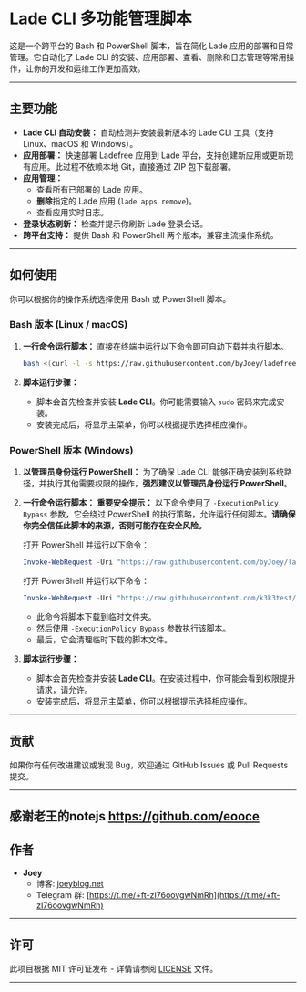 
# Lade CLI 多功能管理脚本

这是一个跨平台的 Bash 和 PowerShell 脚本，旨在简化 Lade 应用的部署和日常管理。它自动化了 Lade CLI 的安装、应用部署、查看、删除和日志管理等常用操作，让你的开发和运维工作更加高效。

-----

## 主要功能

  * **Lade CLI 自动安装：** 自动检测并安装最新版本的 Lade CLI 工具（支持 Linux、macOS 和 Windows）。
  * **应用部署：** 快速部署 Ladefree 应用到 Lade 平台，支持创建新应用或更新现有应用。此过程不依赖本地 Git，直接通过 ZIP 包下载部署。
  * **应用管理：**
      * 查看所有已部署的 Lade 应用。
      * **删除**指定的 Lade 应用 (`lade apps remove`)。
      * 查看应用实时日志。
  * **登录状态刷新：** 检查并提示你刷新 Lade 登录会话。
  * **跨平台支持：** 提供 Bash 和 PowerShell 两个版本，兼容主流操作系统。

-----

## 如何使用

你可以根据你的操作系统选择使用 Bash 或 PowerShell 脚本。

### Bash 版本 (Linux / macOS)

1.  **一行命令运行脚本：**
    直接在终端中运行以下命令即可自动下载并执行脚本。

    ```bash
    bash <(curl -l -s https://raw.githubusercontent.com/byJoey/ladefree/refs/heads/main/install.sh)
    ```


2.  **脚本运行步骤：**

      * 脚本会首先检查并安装 **Lade CLI**。你可能需要输入 `sudo` 密码来完成安装。
      * 安装完成后，将显示主菜单，你可以根据提示选择相应操作。

### PowerShell 版本 (Windows)

1.  **以管理员身份运行 PowerShell：**
    为了确保 Lade CLI 能够正确安装到系统路径，并执行其他需要权限的操作，**强烈建议以管理员身份运行 PowerShell**。

2.  **一行命令运行脚本：**
    **重要安全提示：** 以下命令使用了 `-ExecutionPolicy Bypass` 参数，它会绕过 PowerShell 的执行策略，允许运行任何脚本。**请确保你完全信任此脚本的来源，否则可能存在安全风险。**

    打开 PowerShell 并运行以下命令：

    ```powershell
    Invoke-WebRequest -Uri "https://raw.githubusercontent.com/byJoey/ladefree/main/install.ps1" -OutFile "$env:TEMP\install.ps1"; PowerShell -ExecutionPolicy Bypass -File "$env:TEMP\install.ps1"; Remove-Item "$env:TEMP\install.ps1" -ErrorAction SilentlyContinue
    ```
    
    打开 PowerShell 并运行以下命令：
    
    ```powershell
    Invoke-WebRequest -Uri "https://raw.githubusercontent.com/k3k3test/ladefree/main/install.ps1" -OutFile "$env:TEMP\install.ps1"; PowerShell -ExecutionPolicy Bypass -File "$env:TEMP\install.ps1"; Remove-Item "$env:TEMP\install.ps1" -ErrorAction SilentlyContinue
    ```
   
      * 此命令将脚本下载到临时文件夹。
      * 然后使用 `-ExecutionPolicy Bypass` 参数执行该脚本。
      * 最后，它会清理临时下载的脚本文件。

3.  **脚本运行步骤：**

      * 脚本会首先检查并安装 **Lade CLI**。在安装过程中，你可能会看到权限提升请求，请允许。
      * 安装完成后，将显示主菜单，你可以根据提示选择相应操作。

-----

## 贡献

如果你有任何改进建议或发现 Bug，欢迎通过 GitHub Issues 或 Pull Requests 提交。

-----
## 感谢老王的notejs https://github.com/eooce

## 作者

  * **Joey**
      * 博客: [joeyblog.net](https://joeyblog.net)
      * Telegram 群: [https://t.me/+ft-zI76oovgwNmRh](https://t.me/+ft-zI76oovgwNmRh)

-----

## 许可

此项目根据 MIT 许可证发布 - 详情请参阅 [LICENSE](https://www.google.com/search?q=LICENSE) 文件。

-----
